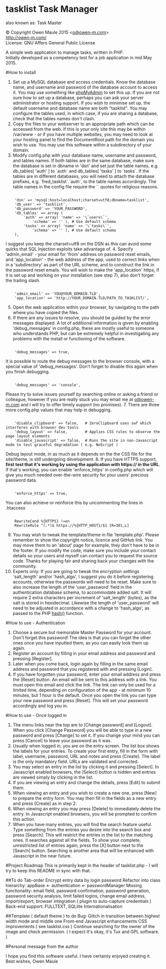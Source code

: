 # tasklist Task Manager
also known as: Task Master

&copy; Copyright Owen Maule 2015&nbsp;&lt;<a href="mailto:o@owen-m.com">o@owen-m.com</a>&gt;<br />
<a href="http://owen-m.com/" target="_blank">http://owen-m.com/</a><br />
License: GNU Affero General Public License

A simple web application to manage tasks, written in PHP.<br />
Initially developed as a competency test for a job application in mid May 2015.

#How to install

1. Set up a MySQL database and access credentials. Know the database name, and username and password of the database account to access it. You may use something like <a href="http://www.phpmyadmin.net/home_page/docs.php" rel="nofollow" target="_blank">phpMyAdmin<a> to set this up. If you are not sure how to set up a database, perhaps you can ask your server administrator or hosting support. If you wish to minimise set up, the default username and database name are both "tasklist". You may configure the tables used, in which case, if you are sharing a database, check that the tables names don't clash.
2. Copy the files to your webserver to an appropriate path which can be accessed from the web. If this is your only site this may be within /var/www - or if you have multiple websites, you may need to look at your hosting panel to find the DocumentRoot path for the domain you wish to use. You may use this software within a subdirectory of your domain.
3. Modify config.php with your database name, username and password, and tables names. If both tables are in the same database, make sure the database is set in dbname in 'dsn' and set just the table names, e.g. db_tables[ 'auth' ] to \`auth\` and db_tables[ 'tasks' ] to \`tasks\`. If the tables are in different databases, you will need to attach the database prefixes, e.g. \`fred_tasklist\`.\`auth\`, to the table names accordingly. The table names in the config file require the \`\` quotes for religious reasons.
<pre><code>
	'dsn' => 'mysql:host=localhost;charset=utf8;dbname=tasklist',
	'db_user' => 'tasklist',
	'db_password' => 'YOUR_PASSWORD',
	'db_tables' => array (
		'auth' => array( 'name' => '\`users\`',
			'schema' => '' ), # Use default schema
		'tasks' => array( 'name' => '\`tasks\`',
			'schema' => '' ), # Use default schema
	),
</code></pre>
  I suggest you keep the charset=utf8 on the DSN as this can avoid some quirks that SQL Injection exploits take advantage of.
4. Specify 'admin_email' - your email for 'from' address on password reset emails, <br />and 'app_location' - the web address of the app, used to correct links when in a 'subdirectory' as part of the URL scheme, and to construct the link in the password reset emails. You will wish to make the 'app_location' https, if it is set up and working on your installation (see step 7), also don't forget the trailing slash.
<pre><code>
	'admin_email' => 'YOU@YOUR_DOMAIN.TLD',
	'app_location' => 'http://YOUR_DOMAIN.TLD/PATH_TO_TASKLIST/',
</code></pre>
5. Open the web application within your browser, by navigating to the path where you have copied the files.
6. If there are any issues to resolve, you should be guided by the error messages displayed. A lot of additional information is given by enabling 'debug_messages' in config.php, these are mostly useful to someone who understands PHP, but can be extremely helpful in investigating any problems with the install or functioning of the software.
<pre><code>
	'debug_messages' => true,
</code></pre>
It is possible to route the debug messages to the browser console, with a special value of 'debug_messages'. Don't forget to disable this again when you finish debugging.
<pre><code>
	'debug_messages' => 'console',
</code></pre>
Please try to solve issues yourself by searching online or asking a friend or colleague, however if you are really stuck you may email me at o@owen-m.com and I will try to offer timely support (no promises).
7. There are three more config.php values that may help in debugging.
<pre><code>
	'disable_clipboard' => false,	# ZeroClipboard uses swf which interferes with browser dev tools
	'debug_layout' => false,		# Applies CSS rules to observe the page layout elements
	'disable_javascript' => false,	# Runs the site in non-Javascript mode to test graceful degradation ( e.g. NoScript )
</code></pre>
Debug layout mode, in as much as it depends on the the CSS file for the site/theme, is still undergoing development.
8. If you have HTTPS support, <b>first test that it's working by using the application with https:// in the URL</b>. If that's working, you can enable 'enforce_https' in config.php which will give you much needed over-the-wire security for your users' precious password data.
<pre><code>
	'enforce_https' => true,
</code></pre>
You can also achieve or reinforce this by uncommenting the lines in .htaccess
<pre><code>
	RewriteCond %{HTTPS} !=on
	RewriteRule ^(.*)$ https://%{HTTP_HOST}/$1 [R=301,L]
</code></pre>
9. You may wish to tweak the template/theme in file 'template.php'. Please remember to show the copyright notice, licence and GitHub link. You may move them to an 'about' page for example, they don't have to be in the footer. If you modify the code, make sure you include your contact details so your users and myself can contact you to request the source code. Thanks for playing fair and sharing back your changes with the community.
10. Experts only: If you are going to tweak the encryption settings 'salt_length' and/or 'hash_algo', I suggest you do it before registering accounts, otherwise the passwords will need to be reset. Make sure to also increase the length of the 'user_password' field in the authentication database schema, to accommodate added salt. It will require 2 extra characters per increment of 'salt_length' (bytes), as the salt is stored in hexidecimal. Likewise the length of 'user_password' will need to be adjusted in accordance with a change to 'hash_algo', as passed to the PHP <a href="http://php.net/manual/en/function.hash.php" rel="nofollow" target="_blank">hash()</a> function.

#How to use - Authentication

1. Choose a secure but memorable Master Password for your account. Don't forget this password! The idea is that you can forget the other ones once you have inputted them, as you can easily look them up again.
2. Register an account by filling in your email address and password and pressing [Register]. 
3. Later when you come back, login again by filling in the same email address and password that you registered with and pressing [Login].
4. If you have forgotten your password, enter your email address and press the [Reset] button. An email will be sent to this address with a link. You must open this email and click the link. The link can only be used for a limited time, depending on configuration of the app - at minimum 10 minutes, but 1 hour is the default. Once you open the link you can type your new password and press [Reset]. This will set your password accordingly and log you in.

#How to use - Once logged in

1. The menu links near the top are to [Change password] and [Logout]. When you click [Change Password] you will be able to type in a new password and press [Change] to set it. If you change your mind you can press [Cancel] to leave your password as it was.
2. Usually when logged in, you are on the entry screen. The list box shows the labels for your entries. To create your first entry, fill in the form with label, username, password, URL and notes and press [Create]. The label is the only mandatory field. URLs are validated and corrected.
3. You may select an entry in the list by clicking it and pressing [Select]. In Javascript enabled browsers, the [Select] button is hidden and entries are viewed simply by clicking in the list.
4. If you are viewing an entry and change the details, press [Edit] to submit them.
5. When viewing an entry and you wish to create a new one, press [New] to prepare the entry form. You may then fill in the fields as a new entry and press [Create] as in step 2.
6. When viewing an entry you may press [Delete] to immediately delete the entry. In Javascript enabled browsers, you will be prompted to confirm this action.
7. When you have many entries, you will find the search feature useful. Type something from the entries you desire into the search box and press [Search]. This will restrict the entries in the list to the matching ones. It searches against all the fields. To show your complete, unrestricted list of entries again, press the [X] button next to the [Search] button. Searching is another area that will be enhanced with Javascript in the near future.

#Project Roadmap
This is primarily kept in the header of tasklist.php - I will try to keep this README in sync with that.

##To do
	Tab-order
	Encrypt entry data by login password
	Refactor into class hierarchy: appBase <- authentication <- passwordManager
	Missing functionality: email field, password confirmation, password generation,
		password security analysis, limit failed logins, change email address,
		import/export, browser integration ( plugin to auto-capture credentials )
	Back-end support: FULLTEXT, SQLlite
	Internationalisation

##Template ( default theme ) to do
	Bug: Glitch in transition between highest width mode and middle one
	Front-end Javascript enhancements
	CSS improvements ( see tasklist.css )
	Continue searching for the owner of the image and check permission.
		( I expect it's okay, it's Tux and GPL software. )

#Personal message from the author

I hope you find this software useful. I have certainly enjoyed creating it.<br />
Best wishes, Owen Maule
